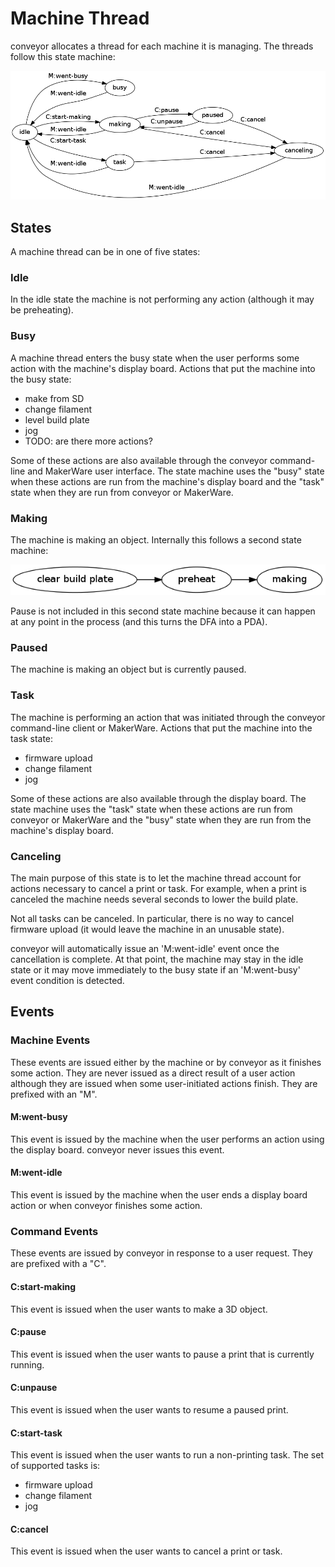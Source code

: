 # Machine Thread

conveyor allocates a thread for each machine it is managing.
The threads follow this state machine:

![Machine Thread State Machine](machinethread.png)

## States

A machine thread can be in one of five states:

### Idle

In the idle state the machine is not performing any action (although it may be preheating).

### Busy

A machine thread enters the busy state when the user performs some action with the machine's display board.
Actions that put the machine into the busy state:

  * make from SD
  * change filament
  * level build plate
  * jog
  * TODO: are there more actions?

Some of these actions are also available through the conveyor command-line and MakerWare user interface.
The state machine uses the "busy" state when these actions are run from the machine's display board and the "task" state when they are run from conveyor or MakerWare.

### Making

The machine is making an object.
Internally this follows a second state machine:

![Make State Machine](make.png)

Pause is not included in this second state machine because it can happen at any point in the process (and this turns the DFA into a PDA).

### Paused

The machine is making an object but is currently paused.

### Task

The machine is performing an action that was initiated through the conveyor command-line client or MakerWare.
Actions that put the machine into the task state:

  * firmware upload
  * change filament
  * jog

Some of these actions are also available through the display board.
The state machine uses the "task" state when these actions are run from conveyor or MakerWare and the "busy" state when they are run from the machine's display board.

### Canceling

The main purpose of this state is to let the machine thread account for actions necessary to cancel a print or task.
For example, when a print is canceled the machine needs several seconds to lower the build plate.

Not all tasks can be canceled.
In particular, there is no way to cancel firmware upload (it would leave the machine in an unusable state).

conveyor will automatically issue an 'M:went-idle' event once the cancellation is complete.
At that point, the machine may stay in the idle state or it may move immediately to the busy state if an 'M:went-busy' event condition is detected.

## Events

### Machine Events

These events are issued either by the machine or by conveyor as it finishes some action.
They are never issued as a direct result of a user action although they are issued when some user-initiated actions finish.
They are prefixed with an "M".

#### M:went-busy

This event is issued by the machine when the user performs an action using the display board.
conveyor never issues this event.

#### M:went-idle

This event is issued by the machine when the user ends a display board action or when conveyor finishes some action.

### Command Events

These events are issued by conveyor in response to a user request.
They are prefixed with a "C".

#### C:start-making

This event is issued when the user wants to make a 3D object.

#### C:pause

This event is issued when the user wants to pause a print that is currently running.

#### C:unpause

This event is issued when the user wants to resume a paused print.

#### C:start-task

This event is issued when the user wants to run a non-printing task.
The set of supported tasks is:

  * firmware upload
  * change filament
  * jog

#### C:cancel

This event is issued when the user wants to cancel a print or task.

<!-- vim:set ai et fenc=utf-8 ff=unix sw=4 syntax=markdown ts=4: -->
